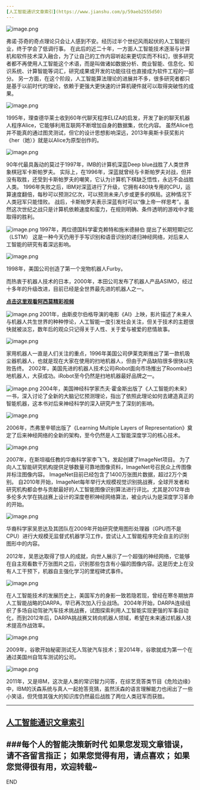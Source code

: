 ```yaml
---
[人工智能通识文章索引](https://www.jianshu.com/p/59aeb2555d50)
---
```


![image.png](imgs/4324074-0b7b66cd5ce95fba.png?imageMogr2/auto-orient/strip%7CimageView2/2/w/1240)


弗诺·芬奇的奇点理论只会让人感到不安。经历过半个世纪风雨起伏的人工智能行业，终于学会了低调行事。
在此后的近二十年，一方面人工智能技术逐渐与计算机和软件技术深入融合，为了让自己的工作内容听起来更切实而不科幻，很多研究者都不再使用人工智能这个术语，而是叫做诸如数据分析、商业智能、信息化、知识系统、计算智能等词汇，研究成果或开发的功能往往也直接成为软件工程的一部分。
另一方面，在这个阶段，人工智能算法理论的进展并不多，很多研究者都只是基于以前时代的理论，依赖于更强大更快速的计算机硬件就可以取得突破性的成果。


![image.png](imgs/4324074-df116c97bb6ddfe2.png?imageMogr2/auto-orient/strip%7CimageView2/2/w/1240)

1995年，理查德华莱士收到60年代聊天程序ELIZA的启发，开发了新的聊天机器人程序Alice，它能够利用互联网不断增加自身的数据集，优化内容。
虽然Alice也并不能真的通过图灵测试，但它的设计思想影响深远，2013年奥斯卡获奖影片《her（她）》就是以Alice为原型创作的。

![image.png](imgs/4324074-76f37263e8bc86f4.png?imageMogr2/auto-orient/strip%7CimageView2/2/w/1240)

90年代最具轰动的莫过于1997年，IMB的计算机深蓝Deep blue战胜了人类世界象棋冠军卡斯帕罗夫。
实际上，在1996年，深蓝就曾经与卡斯帕罗夫对战，但并没有取胜，还受到卡斯帕罗夫的嘲笑，它认为计算机下棋缺乏悟性，永远不会战胜人类。
1996年失败之后，IBM对深蓝进行了升级，它拥有480块专用的CPU，运算速度翻倍，每秒可以预测2亿次，可以预测未来八步或更多的棋局。这种情况下人类冠军只能惜败。
战后，卡斯帕罗夫表示深蓝有时可以“像上帝一样思考”。虽然这次世纪之战只是计算机依赖速度和蛮力，在规则明确、条件透明的游戏中才能取得的胜利。

![image.png](imgs/4324074-fdabb12c2614afc8.png?imageMogr2/auto-orient/strip%7CimageView2/2/w/1240)
1997年，两位德国科学霍克赖特和施米德赫伯 提出了长期短期记忆（LSTM） 这是一种今天仍用于手写识别和语音识别的递归神经网络，对后来人工智能的研究有着深远影响。

![image.png](imgs/4324074-d520ddd9ba6912d9.png?imageMogr2/auto-orient/strip%7CimageView2/2/w/1240)

1998年，美国公司创造了第一个宠物机器人Furby。

而热衷于机器人技术的日本，2000年，本田公司发布了机器人产品ASIMO，经过十多年的升级改进，目前已经是全世界最先进的机器人之一。

[**点击这里观看阿西莫精彩视频**](https://www.bilibili.com/video/av25265895?from=search&seid=5744462371293669906)

![image.png](imgs/4324074-717fed54fbe98fc3.png?imageMogr2/auto-orient/strip%7CimageView2/2/w/1240)
2001年，由斯皮尔伯格导演的电影《AI》上映，影片描述了未来人与机器人共生世界的种种悖论，人工智能一度引发社会关注，但关于技术的主题很快就被淡忘，数年后的观众只记得关于人性、关于爱与被爱的悲情故事。

![image.png](imgs/4324074-3fa1960e64045cc5.png?imageMogr2/auto-orient/strip%7CimageView2/2/w/1240)

家用机器人一直是人们关注的重点，1996年美国公司伊莱克斯推出了第一款机吸尘器机器人，也就是现在大家在使用的扫地机器人，但由于产品缺陷很多很快以失败告终。
2002年，美国先进的机器人技术公司iRobot面向市场推出了Roomba扫地机器人，大获成功。iRobot至今仍然是扫地机器最好品牌之一。


![image.png](imgs/4324074-1c80942a6e4bb570.png?imageMogr2/auto-orient/strip%7CimageView2/2/w/1240)
2004年，美国神经科学家杰夫·霍金斯出版了《人工智能的未来》一书，深入讨论了全新的大脑记忆预测理论，指出了依照此理论如何去建造真正的智能机器，这本书对后来神经科学的深入研究产生了深刻的影响。


![image.png](imgs/4324074-13cbe539fdc9a4f1.png?imageMogr2/auto-orient/strip%7CimageView2/2/w/1240)

2006年，杰弗里辛顿出版了《Learning Multiple Layers of Representation》奠定了后来神经网络的全新的架构，至今仍然是人工智能深度学习的核心技术。


![image.png](imgs/4324074-c0337465ffb82a40.png?imageMogr2/auto-orient/strip%7CimageView2/2/w/1240)

2007年，在斯坦福任教的华裔科学家李飞飞，发起创建了ImageNet项目。
为了向人工智能研究机构提供足够数量可靠地图像资料，ImageNet号召民众上传图像并标注图像内容。
ImageNet目前已经包含了1400万张图片数据，超过2万个类别。
自2010年开始，ImageNet每年举行大规模视觉识别挑战赛，全球开发者和研究机构都会参与贡献最好的人工智能图像识别算法进行评比。尤其是2012年由多伦多大学在挑战赛上设计的深度卷积神经网络算法，被业内认为是深度学习革命的开始。

![image.png](imgs/4324074-09b9cc0b0ab3bcd7.png?imageMogr2/auto-orient/strip%7CimageView2/2/w/1240)

华裔科学家吴恩达及其团队在2009年开始研究使用图形处理器（GPU而不是CPU）进行大规模无监督式机器学习工作，尝试让人工智能程序完全自主的识别图形中的内容。

2012年，吴恩达取得了惊人的成就，向世人展示了一个超强的神经网络，它能够在自主观看数千万张图片之后，识别那些包含有小猫的图像内容。这是历史上在没有人工干预下，机器自主强化学习的里程碑式事件。

![image.png](imgs/4324074-abcb25b40cf921ec.png?imageMogr2/auto-orient/strip%7CimageView2/2/w/1240)

在人工智能技术的发展历史上，美国军方的身影一致若隐若现，曾经在寒冬期放弃人工智能战略的DARPA，早已再次加入行业战场。
2004年开始，DARPA连续组织了多场自动驾驶汽车技术挑战赛，试图探索利用人工智能实现更强的军事自动化，而到2012年后，DARPA挑战赛又转向机器人领域，希望在未来通过机器人技术提高作战效率。

![image.png](imgs/4324074-49227f8b09cc863b.png?imageMogr2/auto-orient/strip%7CimageView2/2/w/1240)

2009年，谷歌开始秘密测试无人驾驶汽车技术；至2014年，谷歌就成为第一个在通过美国州自驾车测试的公司。

![image.png](imgs/4324074-a74c1b9104ac825d.png?imageMogr2/auto-orient/strip%7CimageView2/2/w/1240)

2011年，又是IBM，这次是人类的常识智力问答，在综艺竞答类节目《危险边缘》中，IBM的沃森系统与真人一起抢答竞猜，虽然沃森的语言理解能力也闹出了一些小笑话，但凭借其强大的知识库仍然最后战胜了两位人类冠军而获胜。

---
[人工智能通识文章索引](https://www.jianshu.com/p/59aeb2555d50)
---
###每个人的智能决策新时代
如果您发现文章错误，请不吝留言指正；
如果您觉得有用，请点喜欢；
如果您觉得很有用，欢迎转载~
---
END